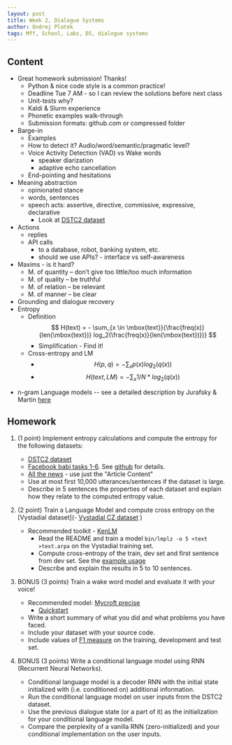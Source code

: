 ```yaml
---
layout: post
title: Week 2, Dialogue Systems
author: Ondrej Platek
tags: Mff, School, Labs, DS, dialogue systems
---
```



## Content

- Great homework submission! Thanks!
    - Python & nice code style is a common practice!
    - Deadline Tue 7 AM - so I can review the solutions before next class
    - Unit-tests why?
    - Kaldi & Slurm experience
    - Phonetic examples walk-through
    - Submission formats: github.com or compressed folder
- Barge-in
    - Examples
    - How to detect it? Audio/word/semantic/pragmatic level?
    - Voice Activity Detection (VAD) vs Wake words
        * speaker diarization
        * adaptive echo cancellation
    - End-pointing and hesitations
- Meaning abstraction
    - opinionated stance
    - words, sentences
    - speech acts: assertive, directive, commissive, expressive, declarative
        - Look at [DSTC2 dataset](http://camdial.org/~mh521/dstc/)
- Actions
    - replies
    - API calls
        - to a database, robot, banking system, etc.
        - should we use APIs? - interface vs self-awareness
- Maxims - is it hard?
    - M. of quantity – don’t give too little/too much information
    - M. of quality – be truthful
    - M. of relation – be relevant
    - M. of manner – be clear
- Grounding and dialogue recovery
- Entropy
    - Definition $$ H(text) = - \sum_{x \in \mbox{text}}{\frac{freq(x)}{len(\mbox{text})} log_2(\frac{freq(x)}{len(\mbox{text})})} $$
        - Simplification - Find it!
    - Cross-entropy and LM
        - $$ H(p, q) = -\sum_{x}{p(x) log_2(q(x))}  $$
        - $$ H(text, LM) = -\sum_{x}{ 1/N * log_2(q(x))}  $$
* n-gram Language models -- see a detailed description by Jurafsky & Martin [here](https://web.stanford.edu/~jurafsky/slp3/3.pdf)


## Homework

1. (1 point) Implement entropy calculations and compute the entropy for the following datasets:
    - [DSTC2 dataset](http://camdial.org/~mh521/dstc/)
    - [Facebook babi tasks 1-6](https://fb-public.app.box.com/s/chnq60iivzv5uckpvj2n2vijlyepze6w). See [github](https://github.com/facebook/bAbI-tasks) for details.
    - [All the news](https://www.kaggle.com/snapcrack/all-the-news) - use just the "Article Content"
    - Use at most first 10,000 utterances/sentences if the dataset is large.
    - Describe in 5 sentences the properties of each dataset and explain how they relate to the computed entropy value.
2. (2 point) Train a Language Model and compute cross entropy on the [Vystadial dataset](- [Vystadial CZ dataset](https://lindat.mff.cuni.cz/repository/xmlui/handle/11858/00-097C-0000-0023-4670-6)
)
     - Recommended toolkit - [KenLM](https://github.com/kpu/kenlm)
         - Read the README and train a model `bin/lmplz -o 5 <text >text.arpa` on the Vystadial training set.
         - Compute cross-entropy of the train, dev set and first sentence from dev set. See the [example usage](https://github.com/kpu/kenlm/blob/master/python/example.py)
         - Describe and explain the results in 5 to 10 sentences.

3. BONUS (3 points) Train a wake word model and evaluate it with your voice!
    - Recommended model: [Mycroft precise](https://github.com/MycroftAI/mycroft-precise)
        - [Quickstart](https://github.com/MycroftAI/mycroft-precise/wiki/Training-your-own-wake-word#how-to-train-your-own-wake-word)
    - Write a short summary of what you did and what problems you have faced.
    - Include your dataset with your source code.
    - Include values of [F1 measure](https://en.wikipedia.org/wiki/F1_score) on the training, development and test set.
4. BONUS (3 points) Write a conditional language model using RNN (Recurrent Neural Networks).
    - Conditional language model is a decoder RNN with the initial state initialized with (i.e. conditioned on) additional information.
    - Run the conditional language model on user inputs from the DSTC2 dataset.
    - Use the previous dialogue state (or a part of it) as the initialization for your conditional language model.
    - Compare the perplexity of a vanilla RNN (zero-initialized) and your conditional implementation on the user inputs.
